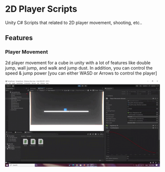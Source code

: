 # 2D Player Scripts
Unity C# Scripts that related to 2D player movement, shooting, etc.. 
## Features
<h3>Player Movement </h3> 
<p>2d player movement for a cube in unity with a lot of features like double jump, wall jump, and walk and jump dust. In addition, you can control the speed & jump power
[you can either WASD or Arrows to control the player]</p>
<img src="https://github.com/0xffvirus/Player_Scripts/blob/main/Videos/PlayerMovement.gif?raw=true" />
